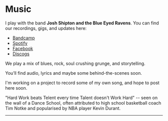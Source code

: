# Music

I play with the band **Josh Shipton and the Blue Eyed Ravens**. You can find our recordings, gigs, and updates here:

- [Bandcamp](https://joshshipton.bandcamp.com/)
- [Spotify](https://open.spotify.com/artist/39qNx3pdBavVhs2ky0wF98)
- [Facebook](https://www.facebook.com/TheBlueEyedRavens)
- [Discogs](https://www.discogs.com/release/28958059-Josh-Shipton-And-The-Blue-Eyed-Ravens-Rivers-And-Bones)

We play a mix of blues, rock, soul crushing grunge, and storytelling.

You’ll find audio, lyrics and maybe some behind-the-scenes soon.

I'm working on a project to record some of my own song, and hope to post here soon.

"Hard Work beats Telent every time Talent doesn't Work Hard" -- seen on the wall of a Dance School, often attributed to high school basketball coach Tim Notke and popularised by NBA player Kevin Durant.

---
